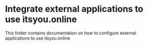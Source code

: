 # Integrate external applications to use itsyou.online

This folder contains documentation on how to configure external applications to use itsyou.online
